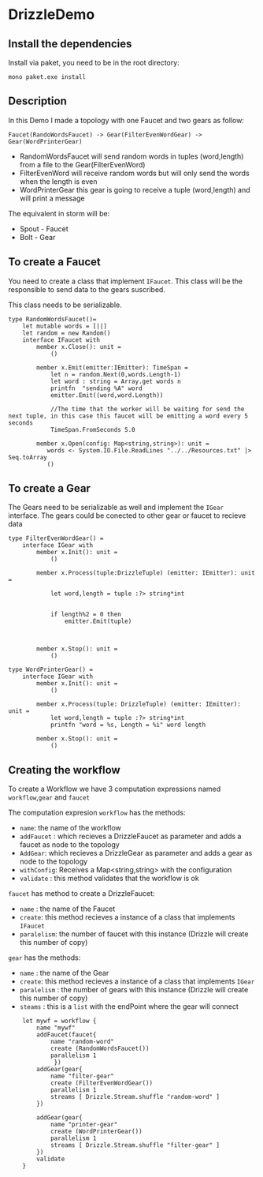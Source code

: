 # DrizzleDemo

Install the dependencies 
-----------------------

Install via paket, you need to be in the root directory:

``mono paket.exe install``

Description
------------------------

In this Demo I made a topology with one Faucet and two gears as follow:

``Faucet(RandoWordsFaucet) -> Gear(FilterEvenWordGear) -> Gear(WordPrinterGear)``

  * RandomWordsFaucet will send random words in tuples (word,length) from a file to the Gear(FilterEvenWord)
  * FilterEvenWord will receive random words but will only send the words when the length is even
  * WordPrinterGear this gear is going to receive a tuple (word,length) and will print a message
  
The equivalent in storm will be:
  * Spout - Faucet
  * Bolt - Gear


To create a Faucet
------------------------

You need to create a class that implement `IFaucet`.
This class will be the responsible to send data to 
the gears suscribed.

This class needs to be serializable.

```
type RandomWordsFaucet()=
    let mutable words = [||]
    let random = new Random()
    interface IFaucet with
        member x.Close(): unit = 
            ()
        
        member x.Emit(emitter:IEmitter): TimeSpan = 
            let n = random.Next(0,words.Length-1)
            let word : string = Array.get words n
            printfn  "sending %A" word
            emitter.Emit((word,word.Length))

            //The time that the worker will be waiting for send the next tuple, in this case this faucet will be emitting a word every 5 seconds 
            TimeSpan.FromSeconds 5.0 
        
        member x.Open(config: Map<string,string>): unit = 
           words <- System.IO.File.ReadLines "../../Resources.txt" |> Seq.toArray
           ()
```

To create a Gear
------------------------
The Gears need to be serializable as well and implement the `IGear` interface.
The gears could be conected to other gear or faucet to recieve data 


```
type FilterEvenWordGear() =
    interface IGear with
        member x.Init(): unit = 
            ()
        
        member x.Process(tuple:DrizzleTuple) (emitter: IEmitter): unit = 

            let word,length = tuple :?> string*int


            if length%2 = 0 then
                emitter.Emit(tuple)

            
        
        member x.Stop(): unit = 
            ()
```

```
type WordPrinterGear() =
    interface IGear with
        member x.Init(): unit = 
            ()
        
        member x.Process(tuple: DrizzleTuple) (emitter: IEmitter): unit = 
            let word,length = tuple :?> string*int
            printfn "word = %s, Length = %i" word length
        
        member x.Stop(): unit = 
            ()
```

Creating the workflow
------------------------------

To create a Workflow we have 3 computation expressions named `workflow`,`gear` and `faucet`

The computation expresion `workflow` has the methods:
 * `name`: the name of the workflow
 * `addFaucet` : which recieves a DrizzleFaucet as parameter and  adds a faucet as node to the topology
 * `AddGear`: which recieves a DrizzleGear as parameter and adds a gear as node to the topology
 * `withConfig`: Receives a Map<string,string> with the configuration 
 * `validate` : this method validates that the workflow is ok
 
 `faucet` has method to create a DrizzleFaucet:
 * `name` : the name of the Faucet
 * `create`: this method recieves a instance of a class that implements  `IFaucet`
 * `paralelism`: the number of faucet with this instance (Drizzle will create this number of copy)

`gear` has the methods:
 * `name` : the name of the Gear
 * `create`: this method recieves a instance of a class that implements `IGear`
 * `paralelism` : the number of gears with this instance (Drizzle will create this number of copy)
 * `steams` : this is  a `list` with the endPoint where the gear will connect 
 

```
    let mywf = workflow {
        name "mywf"
        addFaucet(faucet{
            name "random-word"
            create (RandomWordsFaucet())
            parallelism 1
             })
        addGear(gear{
            name "filter-gear"
            create (FilterEvenWordGear())
            parallelism 1
            streams [ Drizzle.Stream.shuffle "random-word" ]
        })
       
        addGear(gear{
            name "printer-gear"
            create (WordPrinterGear())
            parallelism 1
            streams [ Drizzle.Stream.shuffle "filter-gear" ]
        })
        validate
    }
```
